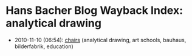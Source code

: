 # Hans Bacher Blog Wayback Index: analytical drawing

* 2010-11-10 (06:54): [chairs](https://web.archive.org/web/https://one1more2time3.wordpress.com/2010/11/10/chairs/) (analytical drawing, art schools, bauhaus, bilderfabrik, education)
